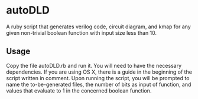 # autoDLD
A ruby script that generates verilog code, circuit diagram, and kmap for any given non-trivial boolean function with input size less than 10.

## Usage
Copy the file autoDLD.rb and run it. You will need to have the necessary dependencies. If you are using OS X, there is a guide in the beginning of the script written in comment. Upon running the script, you will be prompted to name the to-be-generated files, the number of bits as input of function, and values that evaluate to 1 in the concerned boolean function. 
